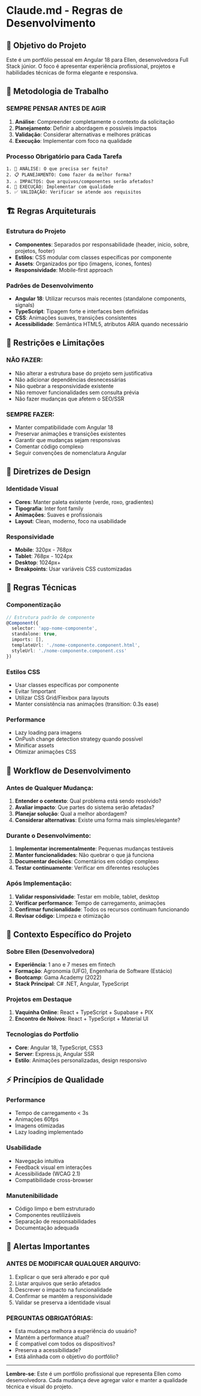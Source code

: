 # Claude.md - Regras de Desenvolvimento

## 🎯 Objetivo do Projeto
Este é um portfólio pessoal em Angular 18 para Ellen, desenvolvedora Full Stack júnior. O foco é apresentar experiência profissional, projetos e habilidades técnicas de forma elegante e responsiva.

## 🧠 Metodologia de Trabalho

### SEMPRE PENSAR ANTES DE AGIR
1. **Análise**: Compreender completamente o contexto da solicitação
2. **Planejamento**: Definir a abordagem e possíveis impactos
3. **Validação**: Considerar alternativas e melhores práticas
4. **Execução**: Implementar com foco na qualidade

### Processo Obrigatório para Cada Tarefa
```
1. 🤔 ANÁLISE: O que precisa ser feito?
2. 📋 PLANEJAMENTO: Como fazer da melhor forma?
3. ⚠️ IMPACTOS: Que arquivos/componentes serão afetados?
4. 🎯 EXECUÇÃO: Implementar com qualidade
5. ✅ VALIDAÇÃO: Verificar se atende aos requisitos
```

## 🏗️ Regras Arquiteturais

### Estrutura do Projeto
- **Componentes**: Separados por responsabilidade (header, inicio, sobre, projetos, footer)
- **Estilos**: CSS modular com classes específicas por componente
- **Assets**: Organizados por tipo (imagens, ícones, fontes)
- **Responsividade**: Mobile-first approach

### Padrões de Desenvolvimento
- **Angular 18**: Utilizar recursos mais recentes (standalone components, signals)
- **TypeScript**: Tipagem forte e interfaces bem definidas
- **CSS**: Animações suaves, transições consistentes
- **Acessibilidade**: Semântica HTML5, atributos ARIA quando necessário

## 🚫 Restrições e Limitações

### NÃO FAZER:
- Não alterar a estrutura base do projeto sem justificativa
- Não adicionar dependências desnecessárias
- Não quebrar a responsividade existente
- Não remover funcionalidades sem consulta prévia
- Não fazer mudanças que afetem o SEO/SSR

### SEMPRE FAZER:
- Manter compatibilidade com Angular 18
- Preservar animações e transições existentes
- Garantir que mudanças sejam responsivas
- Comentar código complexo
- Seguir convenções de nomenclatura Angular

## 🎨 Diretrizes de Design

### Identidade Visual
- **Cores**: Manter paleta existente (verde, roxo, gradientes)
- **Tipografia**: Inter font family
- **Animações**: Suaves e profissionais
- **Layout**: Clean, moderno, foco na usabilidade

### Responsividade
- **Mobile**: 320px - 768px
- **Tablet**: 768px - 1024px  
- **Desktop**: 1024px+
- **Breakpoints**: Usar variáveis CSS customizadas

## 🔧 Regras Técnicas

### Componentização
```typescript
// Estrutura padrão de componente
@Component({
  selector: 'app-nome-componente',
  standalone: true,
  imports: [],
  templateUrl: './nome-componente.component.html',
  styleUrl: './nome-componente.component.css'
})
```

### Estilos CSS
- Usar classes específicas por componente
- Evitar !important
- Utilizar CSS Grid/Flexbox para layouts
- Manter consistência nas animações (transition: 0.3s ease)

### Performance
- Lazy loading para imagens
- OnPush change detection strategy quando possível
- Minificar assets
- Otimizar animações CSS

## 📝 Workflow de Desenvolvimento

### Antes de Qualquer Mudança:
1. **Entender o contexto**: Qual problema está sendo resolvido?
2. **Avaliar impacto**: Que partes do sistema serão afetadas?
3. **Planejar solução**: Qual a melhor abordagem?
4. **Considerar alternativas**: Existe uma forma mais simples/elegante?

### Durante o Desenvolvimento:
1. **Implementar incrementalmente**: Pequenas mudanças testáveis
2. **Manter funcionalidades**: Não quebrar o que já funciona
3. **Documentar decisões**: Comentários em código complexo
4. **Testar continuamente**: Verificar em diferentes resoluções

### Após Implementação:
1. **Validar responsividade**: Testar em mobile, tablet, desktop
2. **Verificar performance**: Tempo de carregamento, animações
3. **Confirmar funcionalidade**: Todos os recursos continuam funcionando
4. **Revisar código**: Limpeza e otimização

## 🎯 Contexto Específico do Projeto

### Sobre Ellen (Desenvolvedora)
- **Experiência**: 1 ano e 7 meses em fintech
- **Formação**: Agronomia (UFG), Engenharia de Software (Estácio)
- **Bootcamp**: Gama Academy (2022)
- **Stack Principal**: C# .NET, Angular, TypeScript

### Projetos em Destaque
1. **Vaquinha Online**: React + TypeScript + Supabase + PIX
2. **Encontro de Noivos**: React + TypeScript + Material UI

### Tecnologias do Portfolio
- **Core**: Angular 18, TypeScript, CSS3
- **Server**: Express.js, Angular SSR
- **Estilo**: Animações personalizadas, design responsivo

## ⚡ Princípios de Qualidade

### Performance
- Tempo de carregamento < 3s
- Animações 60fps
- Imagens otimizadas
- Lazy loading implementado

### Usabilidade
- Navegação intuitiva
- Feedback visual em interações
- Acessibilidade (WCAG 2.1)
- Compatibilidade cross-browser

### Manutenibilidade
- Código limpo e bem estruturado
- Componentes reutilizáveis
- Separação de responsabilidades
- Documentação adequada

## 🚨 Alertas Importantes

### ANTES DE MODIFICAR QUALQUER ARQUIVO:
1. Explicar o que será alterado e por quê
2. Listar arquivos que serão afetados
3. Descrever o impacto na funcionalidade
4. Confirmar se mantém a responsividade
5. Validar se preserva a identidade visual

### PERGUNTAS OBRIGATÓRIAS:
- Esta mudança melhora a experiência do usuário?
- Mantém a performance atual?
- É compatível com todos os dispositivos?
- Preserva a acessibilidade?
- Está alinhada com o objetivo do portfólio?

---

**Lembre-se**: Este é um portfólio profissional que representa Ellen como desenvolvedora. Cada mudança deve agregar valor e manter a qualidade técnica e visual do projeto.